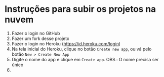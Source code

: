 # Instruções para subir os projetos na nuvem

1. Fazer o login no GitHub
2. Fazer um fork desse projeto
3. Fazer o login no Heroku (https://id.heroku.com/login)
4. Na tela inicial do Heroku, clique no botão `Create new app`, ou vá pelo botão `New > Create New App`
5. Digite o nome do app e clique em `Create app`. OBS.: O nome precisa ser único
6. 
